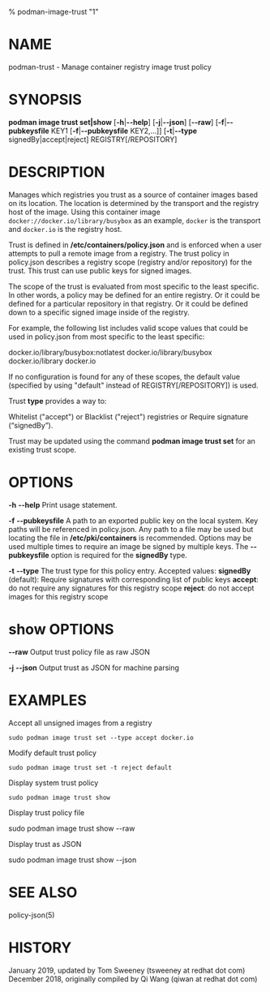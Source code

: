 % podman-image-trust "1"

# NAME
podman\-trust - Manage container registry image trust policy


# SYNOPSIS
**podman image trust set|show**
[**-h**|**--help**]
[**-j**|**--json**]
[**--raw**]
[**-f**|**--pubkeysfile** KEY1 [**-f**|**--pubkeysfile** KEY2,...]]
[**-t**|**--type** signedBy|accept|reject]
REGISTRY[/REPOSITORY]

# DESCRIPTION
Manages which registries you trust as a source of container images  based on its location.  The location is determined
by the transport and the registry host of the image.  Using this container image `docker://docker.io/library/busybox`
as an example, `docker` is the transport and `docker.io` is the registry host.

Trust is defined in **/etc/containers/policy.json** and is enforced when a user attempts to pull
a remote image from a registry.  The trust policy in policy.json describes a registry scope (registry and/or repository) for the trust.  This trust can use public keys for signed images.

The scope of the trust is evaluated from most specific to the least specific. In other words, a policy may be defined for an entire registry.  Or it could be defined for a particular repository in that registry. Or it could be defined down to a specific signed image inside of the registry.

For example, the following list includes valid scope values that could be used in policy.json from most specific to the least specific:

docker.io/library/busybox:notlatest
docker.io/library/busybox
docker.io/library
docker.io

If no configuration is found for any of these scopes, the default value (specified by using "default" instead of REGISTRY[/REPOSITORY]) is used.

Trust **type** provides a way to:

Whitelist ("accept") or
Blacklist ("reject") registries or
Require signature (“signedBy”).

Trust may be updated using the command **podman image trust set** for an existing trust scope.

# OPTIONS
**-h** **--help**
  Print usage statement.

**-f** **--pubkeysfile**
  A path to an exported public key on the local system. Key paths
  will be referenced in policy.json. Any path to a file may be used but locating the file in **/etc/pki/containers** is recommended. Options may be used multiple times to
  require an image be signed by multiple keys.  The **--pubkeysfile** option is required for the **signedBy** type.

**-t** **--type**
  The trust type for this policy entry. Accepted values:
    **signedBy** (default): Require signatures with corresponding list of
                        public keys
    **accept**: do not require any signatures for this
            registry scope
    **reject**: do not accept images for this registry scope

# show OPTIONS

**--raw**
  Output trust policy file as raw JSON

**-j** **--json**
  Output trust as JSON for machine parsing

# EXAMPLES

Accept all unsigned images from a registry

    sudo podman image trust set --type accept docker.io

Modify default trust policy

    sudo podman image trust set -t reject default

Display system trust policy

    sudo podman image trust show

Display trust policy file

   sudo podman image trust show --raw

Display trust as JSON

   sudo podman image trust show --json

# SEE ALSO

policy-json(5)

# HISTORY
January 2019, updated by Tom Sweeney (tsweeney at redhat dot com)
December 2018, originally compiled by Qi Wang (qiwan at redhat dot com)
